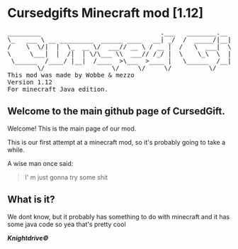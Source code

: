 # Cursedgifts Minecraft mod [1.12]

<pre>
_________                                .___   ________.__  _____  __   
\_   ___ \ __ _________  ______ ____   __| _/  /  _____/|__|/ ____\/  |_ 
/    \  \/|  |  \_  __ \/  ___// __ \ / __ |  /   \  ___|  \   __\\   __\
\     \___|  |  /|  | \/\___ \\  ___// /_/ |  \    \_\  \  ||  |   |  |  
 \______  /____/ |__|  /____  >\___  >____ |   \______  /__||__|   |__|  
        \/                  \/     \/     \/          \/                      
This mod was made by Wobbe & mezzo
Version 1.12
For minecraft Java edition.
</pre>       


## Welcome to the main github page of CursedGift.

Welcome!
This is the main page of our mod.

This is our first attempt at a minecraft mod, so it's probably going to take a while.



A wise man once said:
> I' m just gonna try some shit


## What is it?

We dont know, but it probably has something to do with minecraft and it has some java code so yea that's pretty cool

***Knightdrive©***
